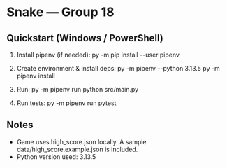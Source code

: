 ﻿# Snake — Group 18

## Quickstart (Windows / PowerShell)
1. Install pipenv (if needed):
   py -m pip install --user pipenv

2. Create environment & install deps:
   py -m pipenv --python 3.13.5
   py -m pipenv install

3. Run:
   py -m pipenv run python src/main.py

4. Run tests:
   py -m pipenv run pytest

## Notes
- Game uses high_score.json locally. A sample data/high_score.example.json is included.
- Python version used: 3.13.5
